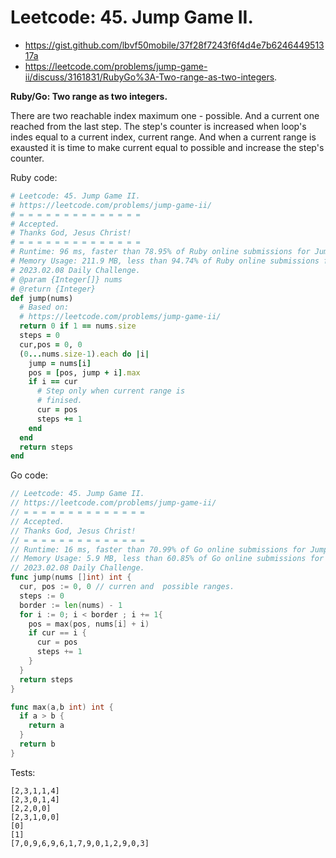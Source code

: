 # Leetcode: 45. Jump Game II.

- https://gist.github.com/lbvf50mobile/37f28f7243f6f4d4e7b624644951317a
- https://leetcode.com/problems/jump-game-ii/discuss/3161831/RubyGo%3A-Two-range-as-two-integers.

**Ruby/Go: Two range as two integers.**

There are two reachable index maximum one - possible. And a current one reached from the last step.  The step's counter is increased when loop's indes equal to a current index, current range. And when a current range is exausted it is time to make current equal to possible and increase the step's counter.


Ruby code:
```Ruby
# Leetcode: 45. Jump Game II.
# https://leetcode.com/problems/jump-game-ii/
# = = = = = = = = = = = = = =
# Accepted.
# Thanks God, Jesus Christ!
# = = = = = = = = = = = = = =
# Runtime: 96 ms, faster than 78.95% of Ruby online submissions for Jump Game II.
# Memory Usage: 211.9 MB, less than 94.74% of Ruby online submissions for Jump Game II.
# 2023.02.08 Daily Challenge.
# @param {Integer[]} nums
# @return {Integer}
def jump(nums)
  # Based on:
  # https://leetcode.com/problems/jump-game-ii/
  return 0 if 1 == nums.size
  steps = 0
  cur,pos = 0, 0
  (0...nums.size-1).each do |i|
    jump = nums[i]
    pos = [pos, jump + i].max
    if i == cur
      # Step only when current range is 
      # finised.
      cur = pos
      steps += 1
    end
  end
  return steps
end
```

Go code:
```Go
// Leetcode: 45. Jump Game II.
// https://leetcode.com/problems/jump-game-ii/
// = = = = = = = = = = = = = =
// Accepted.
// Thanks God, Jesus Christ!
// = = = = = = = = = = = = = =
// Runtime: 16 ms, faster than 70.99% of Go online submissions for Jump Game II.
// Memory Usage: 5.9 MB, less than 60.85% of Go online submissions for Jump Game II.
// 2023.02.08 Daily Challenge.
func jump(nums []int) int {
  cur, pos := 0, 0 // curren and  possible ranges.
  steps := 0
  border := len(nums) - 1
  for i := 0; i < border ; i += 1{
    pos = max(pos, nums[i] + i)
    if cur == i {
      cur = pos
      steps += 1
    }
  }
  return steps
}

func max(a,b int) int {
  if a > b {
    return a
  }
  return b
}
```

Tests:
```
[2,3,1,1,4]
[2,3,0,1,4]
[2,2,0,0]
[2,3,1,0,0]
[0]
[1]
[7,0,9,6,9,6,1,7,9,0,1,2,9,0,3]
```
